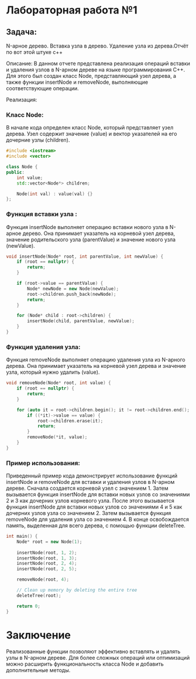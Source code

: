# Лабораторная работа №1

## Задача:
N-арное дерево. Вставка узла в дерево. Удаление узла из дерева.Отчёт по вот этой штуке c++

Описание:
В данном отчете представлена реализация операций вставки и удаления узлов в N-арном дереве на языке программирования C++. Для этого был создан класс Node, представляющий узел дерева, а также функции insertNode и removeNode, выполняющие соответствующие операции.

Реализация:
### Класс Node:
В начале кода определен класс Node, который представляет узел дерева. Узел содержит значение (value) и вектор указателей на его дочерние узлы (children).

```c++
#include <iostream>
#include <vector>

class Node {
public:
    int value;
    std::vector<Node*> children;

    Node(int val) : value(val) {}
};
```

### Функция вставки узла :
Функция insertNode выполняет операцию вставки нового узла в N-арное дерево. Она принимает указатель на корневой узел дерева, значение родительского узла (parentValue) и значение нового узла (newValue).
```c++
void insertNode(Node* root, int parentValue, int newValue) {
    if (root == nullptr) {
        return;
    }

    if (root->value == parentValue) {
        Node* newNode = new Node(newValue);
        root->children.push_back(newNode);
        return;
    }

    for (Node* child : root->children) {
        insertNode(child, parentValue, newValue);
    }
}
```

### Функция удаления узла:
Функция removeNode выполняет операцию удаления узла из N-арного дерева. Она принимает указатель на корневой узел дерева и значение узла, который нужно удалить (value).
```c++
void removeNode(Node* root, int value) {
    if (root == nullptr) {
        return;
    }

    for (auto it = root->children.begin(); it != root->children.end(); ++it) {
        if ((*it)->value == value) {
            root->children.erase(it);
            return;
        }
        removeNode(*it, value);
    }
}
```

### Пример использования:
Приведенный пример кода демонстрирует использование функций insertNode и removeNode для вставки и удаления узлов в N-арном дереве.
Сначала создается корневой узел с значением 1.
Затем вызывается функция insertNode для вставки новых узлов со значениями 2 и 3 как дочерних узлов корневого узла.
После этого вызывается функция insertNode для вставки новых узлов со значениями 4 и 5 как дочерних узлов узла со значением 2.
Затем вызывается функция removeNode для удаления узла со значением 4.
В конце освобождается память, выделенная для всего дерева, с помощью функции deleteTree.
```c++
int main() {
    Node* root = new Node(1);
    
    insertNode(root, 1, 2);
    insertNode(root, 1, 3);
    insertNode(root, 2, 4);
    insertNode(root, 2, 5);

    removeNode(root, 4);

    // Clean up memory by deleting the entire tree
    deleteTree(root);

    return 0;
}
```


# Заключение
Реализованные функции позволяют эффективно вставлять и удалять узлы в N-арном дереве. Для более сложных операций или оптимизаций можно расширить функциональность класса Node и добавить дополнительные методы.
